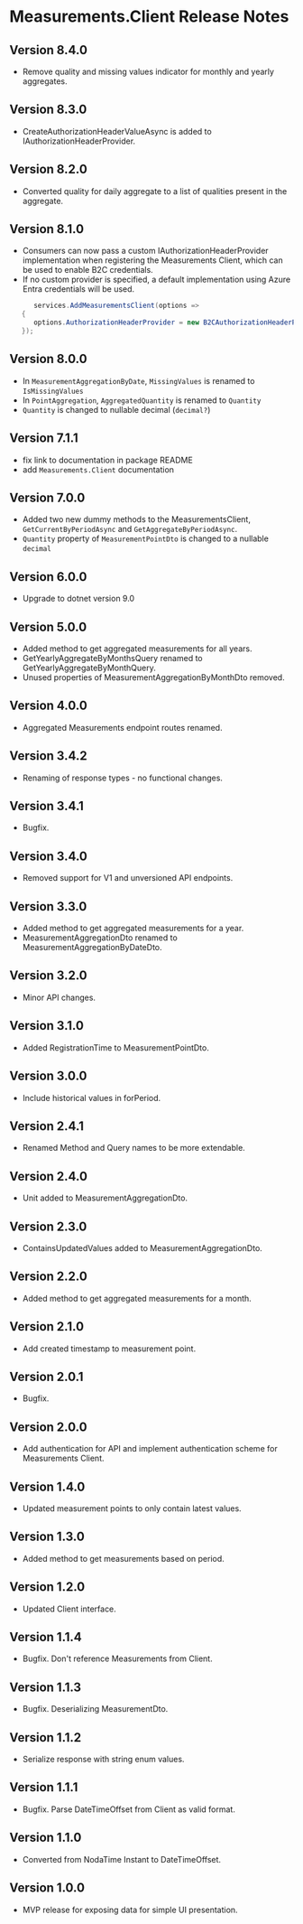 # Measurements.Client Release Notes

## Version 8.4.0

- Remove quality and missing values indicator for monthly and yearly aggregates.

## Version 8.3.0

- CreateAuthorizationHeaderValueAsync is added to IAuthorizationHeaderProvider.

## Version 8.2.0

- Converted quality for daily aggregate to a list of qualities present in the aggregate.

## Version 8.1.0

- Consumers can now pass a custom IAuthorizationHeaderProvider implementation when registering the Measurements Client, which can be used to enable B2C credentials.
- If no custom provider is specified, a default implementation using Azure Entra credentials will be used.

```csharp
      services.AddMeasurementsClient(options =>
   {
      options.AuthorizationHeaderProvider = new B2CAuthorizationHeaderProvider();
   });
```

## Version 8.0.0

- In `MeasurementAggregationByDate`, `MissingValues` is renamed to `IsMissingValues`
- In `PointAggregation`, `AggregatedQuantity` is renamed to `Quantity`
- `Quantity` is changed to nullable decimal (`decimal?`)

## Version 7.1.1

- fix link to documentation in package README
- add `Measurements.Client` documentation

## Version 7.0.0

- Added two new dummy methods to the MeasurementsClient, `GetCurrentByPeriodAsync` and `GetAggregateByPeriodAsync`.
- `Quantity` property of `MeasurementPointDto` is changed to a nullable `decimal`

## Version 6.0.0

- Upgrade to dotnet version 9.0

## Version 5.0.0

- Added method to get aggregated measurements for all years.
- GetYearlyAggregateByMonthsQuery renamed to GetYearlyAggregateByMonthQuery.
- Unused properties of MeasurementAggregationByMonthDto removed.

## Version 4.0.0

- Aggregated Measurements endpoint routes renamed.

## Version 3.4.2

- Renaming of response types - no functional changes.

## Version 3.4.1

- Bugfix.

## Version 3.4.0

- Removed support for V1 and unversioned API endpoints.

## Version 3.3.0

- Added method to get aggregated measurements for a year.
- MeasurementAggregationDto renamed to MeasurementAggregationByDateDto.

## Version 3.2.0

- Minor API changes.

## Version 3.1.0

- Added RegistrationTime to MeasurementPointDto.

## Version 3.0.0

- Include historical values in forPeriod.

## Version 2.4.1

- Renamed Method and Query names to be more extendable.

## Version 2.4.0

- Unit added to MeasurementAggregationDto.

## Version 2.3.0

- ContainsUpdatedValues added to MeasurementAggregationDto.

## Version 2.2.0

- Added method to get aggregated measurements for a month.

## Version 2.1.0

- Add created timestamp to measurement point.

## Version 2.0.1

- Bugfix.

## Version 2.0.0

- Add authentication for API and implement authentication scheme for Measurements Client.

## Version 1.4.0

- Updated measurement points to only contain latest values.

## Version 1.3.0

- Added method to get measurements based on period.

## Version 1.2.0

- Updated Client interface.

## Version 1.1.4

- Bugfix. Don't reference Measurements from Client.

## Version 1.1.3

- Bugfix. Deserializing MeasurementDto.

## Version 1.1.2

- Serialize response with string enum values.

## Version 1.1.1

- Bugfix. Parse DateTimeOffset from Client as valid format.

## Version 1.1.0

- Converted from NodaTime Instant to DateTimeOffset.

## Version 1.0.0

- MVP release for exposing data for simple UI presentation.
